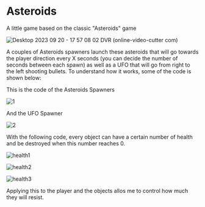 # Asteroids
A little game based on the classic "Asteroids" game


![Desktop 2023 09 20 - 17 57 08 02 DVR (online-video-cutter com)](https://github.com/IsaacEa/Asteroids/assets/145556558/8bd7d583-3fc1-4e1f-97df-d70f5d3cf66c)


A couples of Asteroids spawners launch these asteroids that will go towards the player direction every X seconds (you can decide the number of seconds between each spawn) as well as a UFO that will go from right to the left shooting bullets. To understand how it works, some of the code is shown below:

This is the code of the Asteroids Spawners

![1](https://github.com/IsaacEa/Asteroids/assets/145556558/11760ae7-bc94-4616-8fbf-a9542327054a)

And the UFO Spawner

![2](https://github.com/IsaacEa/Asteroids/assets/145556558/ddf7557e-d0a0-49cf-9514-9d1d90bf8e7d)

With the following code, every object can have a certain number of health and be destroyed when this number reaches 0.


![health1](https://github.com/IsaacEa/Asteroids/assets/145556558/36dad922-685b-44b7-a20f-485c1bbcc0e3)

![health2](https://github.com/IsaacEa/Asteroids/assets/145556558/eece40e5-0940-40d0-b2c7-aefb8bb6a530)

![health3](https://github.com/IsaacEa/Asteroids/assets/145556558/ac5b2da9-4917-438f-9b2e-a32c59ec2adb)

Applying this to the player and the objects allos me to control how much they will resist.


